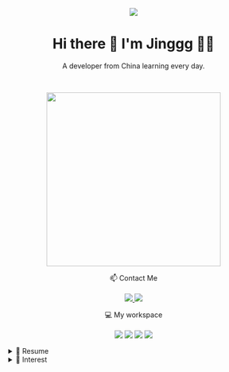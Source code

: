 <p align="center">
  <img src="https://readme-typing-svg.herokuapp.com?color=DC143C&center=true&lines=Welcome+to+My+GitHub+Profile;Exploring+the+world+of+code;Sharing+my+projects+and+learnings;Enjoy+your+stay!&width=600&height=180">
</p>
<h1 align='center'>
  Hi there 👋 I'm Jinggg 👨‍💻
</h1>

<p align='center'>
  A developer from China learning every day.
</p>

<br>
<p align='center'>
  <a href="#"><img src="https://github-readme-stats.vercel.app/api?username=SuperJinggg&show_icons=true&count_private=true&theme=dark" width="350"></a>
</p>

<p align='center'>
  📫 Contact Me<br/><br/>
  <a href="https://github.com/sponsors/alexandresanlim">
    <img src="https://img.shields.io/badge/Tencent_QQ-EB1923?style=for-the-badge&logo=TencentQQ&logoColor=white" />        
  </a>
  <a href="https://www.linkedin.com/in/alexandresanlim/">
    <img src="https://img.shields.io/badge/WeChat-07C160?style=for-the-badge&logo=wechat&logoColor=white" />
  </a>
</p>

<p align='center'>
  💻 My workspace<br/><br/>
  <img src="https://img.shields.io/badge/windows-%230078D6.svg?&style=for-the-badge&logo=windows&logoColor=white" />
  <img src="https://img.shields.io/badge/AMD%20Ryzen_9_9950X3D-ED1C24?style=for-the-badge&logo=amd&logoColor=white" />
  <img src="https://img.shields.io/badge/RAM-32GB-%230071C5.svg?&style=for-the-badge&logoColor=white" />
  <img src="https://img.shields.io/badge/nvidia-gtx%205090-%2376B900.svg?&style=for-the-badge&logo=nvidia&logoColor=white" />
</p>

<details>
  <summary>📃 Resume</summary>

## Education

- 📖 **Internet of Things Engineering**\
📆 2019 - 2023\
👨🏻‍🎓 Bachelor of Engineering
📍 **Jiangsu University** - Zhenjiang , China

- 📖 **Industrial anomaly detection**\
📆 2023 - 2026\
👨🏻‍🎓 Master of Engineering
📍 **University of Chinese Academy of Sciences** - Beijing , China

## Experience

<img align="right" src="https://img.shields.io/badge/Python-FFD43B?style=for-the-badge&logo=python&logoColor=blue" />
<img align="right" src="https://img.shields.io/badge/OpenCV-27338e?style=for-the-badge&logo=OpenCV&logoColor=white" />


- 👨‍💻 **Python Developer**\
📆 Aug/2021 - Nov/2021\
📍 **Autoyun** - Shenzhen, China

<img align="right" src="https://img.shields.io/badge/Python-FFD43B?style=for-the-badge&logo=python&logoColor=blue" />
<img align="right" src="https://img.shields.io/badge/C%2B%2B-00599C?style=for-the-badge&logo=c%2B%2B&logoColor=white" />
<img align="right" src="https://img.shields.io/badge/PyTorch-EE4C2C?style=for-the-badge&logo=pytorch&logoColor=white" />

- 👨‍💻 **Deep learning developer**\
📆 2023 - 2026\
📍 **CBPM-KEXIN** - Chengdu, China

## 💻 Tech Stack

- Programming Languages: ![Python](https://img.shields.io/badge/Python-FFD43B?style=for-the-badge&logo=python&logoColor=blue) ![Java](https://img.shields.io/badge/Java-ED8B00.svg?style=for-the-badge&logo=java&logoColor=white) ![Go](https://img.shields.io/badge/Go-00ADD8?style=for-the-badge&logo=go&logoColor=white) ![Rust](https://img.shields.io/badge/Rust-black?style=for-the-badge&logo=rust&logoColor=#E57324) ![C++](https://img.shields.io/badge/C%2B%2B-00599C?style=for-the-badge&logo=c%2B%2B&logoColor=white) ![TypeScript](https://img.shields.io/badge/TypeScript-007ACC?style=for-the-badge&logo=typescript&logoColor=white) ![HTML5](https://img.shields.io/badge/HTML5-E34F26?style=for-the-badge&logo=html5&logoColor=white)
- Framework: ![Spring Boot](https://img.shields.io/badge/Spring_Boot-6DB33F?style=for-the-badge&logo=spring-boot&logoColor=white) ![Pytorch](https://img.shields.io/badge/PyTorch-EE4C2C?style=for-the-badge&logo=pytorch&logoColor=white) ![Lightning](https://img.shields.io/badge/Lightning-792DE4?style=for-the-badge&logo=lightning&logoColor=white)
- Databases: ![Mysql](https://img.shields.io/badge/MySQL-005C84?style=for-the-badge&logo=mysql&logoColor=white) ![Postgres](https://img.shields.io/badge/PostgreSQL-316192?style=for-the-badge&logo=postgresql&logoColor=white) ![Redis](https://img.shields.io/badge/redis-%23DD0031.svg?&style=for-the-badge&logo=redis&logoColor=white) ![MongoDB](https://img.shields.io/badge/MongoDB-4EA94B?style=for-the-badge&logo=mongodb&logoColor=white) ![Sqlite](https://img.shields.io/badge/Sqlite-003B57?style=for-the-badge&logo=sqlite&logoColor=white)
- OS: ![Ubuntu](https://img.shields.io/badge/Ubuntu-E95420?style=for-the-badge&logo=ubuntu&logoColor=white) ![Windows](https://img.shields.io/badge/Windows-0078D6?style=for-the-badge&logo=windows&logoColor=white) ![Mac](https://img.shields.io/badge/mac%20os-000000?style=for-the-badge&logo=apple&logoColor=white)

</details>
<details>
  <summary>🌱 Interest</summary>
I'm always eager to learn new technologies and expand my skillset. Currently, I'm focusing on:

- Machine Learning and Artificial Intelligence, especially unsupervised industrial anomaly detection
- Back-end Development, especially web development and Telegram bot development
- Big Data Development
</details>
